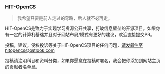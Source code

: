 ### HIT-OpenCS

>我希望只要是前人走过的弯路，后人就不必再走。

HIT-OpenCS是致力于实现学习资源公开共享，打破信息壁垒的开源项目。如果你有一定的计算机基础并且对于网站布局/模式有更好的建议，欢迎直接提交PR。

投稿，建议，侵权投诉等关于HIT-OpenCS项目的任何问题，请发邮件至hitopencs@outlook.com

投稿请注明科目和资料分类，如果你愿意在投稿时署名，我会把你添加到网站主页的贡献者名单里。

<!--
**HITOpenCS/HITOpenCS** is a ✨ _special_ ✨ repository because its `README.md` (this file) appears on your GitHub profile.

Here are some ideas to get you started:

- 🔭 I’m currently working on ...
- 🌱 I’m currently learning ...
- 👯 I’m looking to collaborate on ...
- 🤔 I’m looking for help with ...
- 💬 Ask me about ...
- 📫 How to reach me: ...
- 😄 Pronouns: ...
- ⚡ Fun fact: ...
-->
